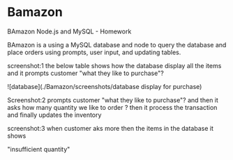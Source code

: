 # Bamazon

BAmazon
Node.js and MySQL - Homework

BAmazon is a using a MySQL database and node to query the database and place orders using prompts, user input, and updating tables.

screenshot:1
the below table shows how the database display all the items
and it prompts customer "what they like to purchase"?

![database](./Bamazon/screenshots/database display for purchase)

Screenshot:2
prompts customer "what they like to purchase"?
and then it asks how many quantity we like to order ?
then it process the transaction and
finally updates the inventory

screenshot:3
when customer aks more then the items in the database it shows

"insufficient quantity"
